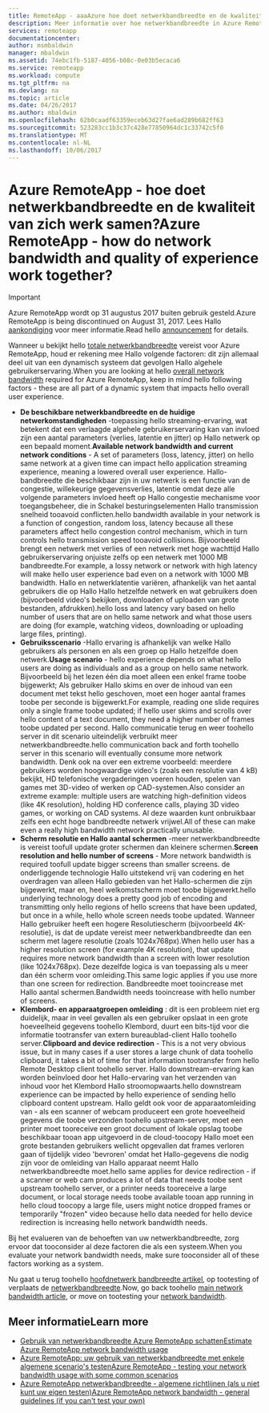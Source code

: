 ```yaml
---
title: RemoteApp - aaaAzure hoe doet netwerkbandbreedte en de kwaliteit van zich werk samen? | Microsoft Docs
description: Meer informatie over hoe netwerkbandbreedte in Azure RemoteApp kan invloed hebben op de kwaliteit van uw gebruikers van ervaring.
services: remoteapp
documentationcenter: 
author: msmbaldwin
manager: mbaldwin
ms.assetid: 74ebc1fb-5187-4056-b08c-0e03b5ecaca6
ms.service: remoteapp
ms.workload: compute
ms.tgt_pltfrm: na
ms.devlang: na
ms.topic: article
ms.date: 04/26/2017
ms.author: mbaldwin
ms.openlocfilehash: 62b0caadf63359eceb63d27fae6ad289b682ff63
ms.sourcegitcommit: 523283cc1b3c37c428e77850964dc1c33742c5f0
ms.translationtype: MT
ms.contentlocale: nl-NL
ms.lasthandoff: 10/06/2017
---
```

# <a name="azure-remoteapp---how-do-network-bandwidth-and-quality-of-experience-work-together"></a><span data-ttu-id="5e882-104">Azure RemoteApp - hoe doet netwerkbandbreedte en de kwaliteit van zich werk samen?</span><span class="sxs-lookup"><span data-stu-id="5e882-104">Azure RemoteApp - how do network bandwidth and quality of experience work together?</span></span>
> [!IMPORTANT]
> <span data-ttu-id="5e882-105">Azure RemoteApp wordt op 31 augustus 2017 buiten gebruik gesteld.</span><span class="sxs-lookup"><span data-stu-id="5e882-105">Azure RemoteApp is being discontinued on August 31, 2017.</span></span> <span data-ttu-id="5e882-106">Lees Hallo [aankondiging](https://go.microsoft.com/fwlink/?linkid=821148) voor meer informatie.</span><span class="sxs-lookup"><span data-stu-id="5e882-106">Read hello [announcement](https://go.microsoft.com/fwlink/?linkid=821148) for details.</span></span>
> 
> 

<span data-ttu-id="5e882-107">Wanneer u bekijkt hello [totale netwerkbandbreedte](remoteapp-bandwidth.md) vereist voor Azure RemoteApp, houd er rekening mee Hallo volgende factoren: dit zijn allemaal deel uit van een dynamisch systeem dat gevolgen Hallo algehele gebruikerservaring.</span><span class="sxs-lookup"><span data-stu-id="5e882-107">When you are looking at hello [overall network bandwidth](remoteapp-bandwidth.md) required for Azure RemoteApp, keep in mind hello following factors - these are all part of a dynamic system that impacts hello overall user experience.</span></span> 

* <span data-ttu-id="5e882-108">**De beschikbare netwerkbandbreedte en de huidige netwerkomstandigheden** -toepassing hello streaming-ervaring, wat betekent dat een verlaagde algehele gebruikerservaring kan van invloed zijn een aantal parameters (verlies, latentie en jitter) op Hallo netwerk op een bepaald moment.</span><span class="sxs-lookup"><span data-stu-id="5e882-108">**Available network bandwidth and current network conditions** - A set of parameters (loss, latency, jitter) on hello same network at a given time can impact hello application streaming experience, meaning a lowered overall user experience.</span></span> <span data-ttu-id="5e882-109">Hallo-bandbreedte die beschikbaar zijn in uw netwerk is een functie van de congestie, willekeurige gegevensverlies, latentie omdat deze alle volgende parameters invloed heeft op Hallo congestie mechanisme voor toegangsbeheer, die in Schakel besturingselementen Hallo transmission snelheid tooavoid conflicten.</span><span class="sxs-lookup"><span data-stu-id="5e882-109">hello bandwidth available in your network is a function of congestion, random loss, latency because all these parameters affect hello congestion control mechanism, which in turn controls hello transmission speed tooavoid collisions.</span></span>  <span data-ttu-id="5e882-110">Bijvoorbeeld brengt een netwerk met verlies of een netwerk met hoge wachttijd Hallo gebruikerservaring onjuiste zelfs op een netwerk met 1000 MB bandbreedte.</span><span class="sxs-lookup"><span data-stu-id="5e882-110">For example, a lossy network or network with high latency will make hello user experience bad even on a network with 1000 MB bandwidth.</span></span> <span data-ttu-id="5e882-111">Hallo en netwerklatentie variëren, afhankelijk van het aantal gebruikers die op Hallo Hallo hetzelfde netwerk en wat gebruikers doen (bijvoorbeeld video's bekijken, downloaden of uploaden van grote bestanden, afdrukken).</span><span class="sxs-lookup"><span data-stu-id="5e882-111">hello loss and latency vary based on hello number of users that are on hello same network and what those users are doing (for example, watching videos, downloading or uploading large files, printing).</span></span>
* <span data-ttu-id="5e882-112">**Gebruiksscenario** -Hallo ervaring is afhankelijk van welke Hallo gebruikers als personen en als een groep op Hallo hetzelfde doen netwerk.</span><span class="sxs-lookup"><span data-stu-id="5e882-112">**Usage scenario** - hello experience depends on what hello users are doing as individuals and as a group on hello same network.</span></span> <span data-ttu-id="5e882-113">Bijvoorbeeld bij het lezen één dia moet alleen een enkel frame toobe bijgewerkt; Als gebruiker Hallo skims en over de inhoud van een document met tekst hello geschoven, moet een hoger aantal frames toobe per seconde is bijgewerkt.</span><span class="sxs-lookup"><span data-stu-id="5e882-113">For example, reading one slide requires only a single frame toobe updated; if hello user skims and scrolls over hello content of a text document, they need a higher number of frames toobe updated per second.</span></span> <span data-ttu-id="5e882-114">Hallo communicatie terug en weer toohello server in dit scenario uiteindelijk verbruikt meer netwerkbandbreedte.</span><span class="sxs-lookup"><span data-stu-id="5e882-114">hello communication back and forth toohello server in this scenario will eventually consume more network bandwidth.</span></span> <span data-ttu-id="5e882-115">Denk ook na over een extreme voorbeeld: meerdere gebruikers worden hoogwaardige video's (zoals een resolutie van 4 kB) bekijkt, HD telefonische vergaderingen voeren houden, spelen van games met 3D-video of werken op CAD-systemen.</span><span class="sxs-lookup"><span data-stu-id="5e882-115">Also consider an extreme example: multiple users are watching high-definition videos (like 4K resolution), holding HD conference calls, playing 3D video games, or working on CAD systems.</span></span> <span data-ttu-id="5e882-116">Al deze waarden kunt onbruikbaar zelfs een echt hoge bandbreedte netwerk vrijwel.</span><span class="sxs-lookup"><span data-stu-id="5e882-116">All of these can make even a really high bandwidth network practically unusable.</span></span>
* <span data-ttu-id="5e882-117">**Scherm resolutie en Hallo aantal schermen** -meer netwerkbandbreedte is vereist toofull update groter schermen dan kleinere schermen.</span><span class="sxs-lookup"><span data-stu-id="5e882-117">**Screen resolution and hello number of screens** - More network bandwidth is required toofull update bigger screens than smaller screens.</span></span> <span data-ttu-id="5e882-118">de onderliggende technologie Hallo uitstekend vrij van codering en het overdragen van alleen Hallo gebieden van het Hallo-schermen die zijn bijgewerkt, maar en, heel welkomstscherm moet toobe bijgewerkt.</span><span class="sxs-lookup"><span data-stu-id="5e882-118">hello underlying technology does a pretty good job of encoding and transmitting only hello regions of hello screens that have been updated, but once in a while, hello whole screen needs toobe updated.</span></span> <span data-ttu-id="5e882-119">Wanneer Hallo gebruiker heeft een hogere Resolutiescherm (bijvoorbeeld 4K-resolutie), is dat de update vereist meer netwerkbandbreedte dan een scherm met lagere resolutie (zoals 1024x768px).</span><span class="sxs-lookup"><span data-stu-id="5e882-119">When hello user has a higher resolution screen (for example 4K resolution), that update requires more network bandwidth than a screen with lower resolution (like 1024x768px).</span></span> <span data-ttu-id="5e882-120">Deze dezelfde logica is van toepassing als u meer dan één scherm voor omleiding.</span><span class="sxs-lookup"><span data-stu-id="5e882-120">This same logic applies if you use more than one screen for redirection.</span></span> <span data-ttu-id="5e882-121">Bandbreedte moet tooincrease met Hallo aantal schermen.</span><span class="sxs-lookup"><span data-stu-id="5e882-121">Bandwidth needs tooincrease with hello number of screens.</span></span>
* <span data-ttu-id="5e882-122">**Klembord- en apparaatgroepen omleiding** : dit is een probleem niet erg duidelijk, maar in veel gevallen als een gebruiker opslaat in een grote hoeveelheid gegevens toohello Klembord, duurt een bits-tijd voor die informatie tootransfer van extern bureaublad-client Hallo toohello server.</span><span class="sxs-lookup"><span data-stu-id="5e882-122">**Clipboard and device redirection** - This is a not very obvious issue, but in many cases if a user stores a large chunk of data toohello clipboard, it takes a bit of time for that information tootransfer from hello Remote Desktop client toohello server.</span></span> <span data-ttu-id="5e882-123">Hallo downstream-ervaring kan worden beïnvloed door het Hallo-ervaring van het verzenden van inhoud voor het Klembord Hallo stroomopwaarts.</span><span class="sxs-lookup"><span data-stu-id="5e882-123">hello downstream experience can be impacted by hello experience of sending hello clipboard content upstream.</span></span> <span data-ttu-id="5e882-124">Hallo geldt ook voor de apparaatomleiding van - als een scanner of webcam produceert een grote hoeveelheid gegevens die toobe verzonden toohello upstream-server, moet een printer moet tooreceive een groot document of lokale opslag toobe beschikbaar tooan app uitgevoerd in de cloud-toocopy Hallo moet een grote bestanden gebruikers wellicht opgevallen dat frames verloren gaan of tijdelijk video 'bevroren' omdat het Hallo-gegevens die nodig zijn voor de omleiding van Hallo apparaat neemt Hallo netwerkbandbreedte moet.</span><span class="sxs-lookup"><span data-stu-id="5e882-124">hello same applies for device redirection - if a scanner or web cam produces a lot of data that needs toobe sent upstream toohello server, or a printer needs tooreceive a large document, or local storage needs toobe available tooan app running in hello cloud toocopy a large file, users might notice dropped frames or temporarily "frozen" video because hello data needed for hello device redirection is increasing hello network bandwidth needs.</span></span> 

<span data-ttu-id="5e882-125">Bij het evalueren van de behoeften van uw netwerkbandbreedte, zorg ervoor dat tooconsider al deze factoren die als een systeem.</span><span class="sxs-lookup"><span data-stu-id="5e882-125">When you evaluate your network bandwidth needs, make sure tooconsider all of these factors working as a system.</span></span>

<span data-ttu-id="5e882-126">Nu gaat u terug toohello [hoofdnetwerk bandbreedte artikel](remoteapp-bandwidth.md), op tootesting of verplaats de [netwerkbandbreedte](remoteapp-bandwidthtests.md).</span><span class="sxs-lookup"><span data-stu-id="5e882-126">Now, go back toohello [main network bandwidth article](remoteapp-bandwidth.md), or move on tootesting your [network bandwidth](remoteapp-bandwidthtests.md).</span></span>

## <a name="learn-more"></a><span data-ttu-id="5e882-127">Meer informatie</span><span class="sxs-lookup"><span data-stu-id="5e882-127">Learn more</span></span>
* [<span data-ttu-id="5e882-128">Gebruik van netwerkbandbreedte Azure RemoteApp schatten</span><span class="sxs-lookup"><span data-stu-id="5e882-128">Estimate Azure RemoteApp network bandwidth usage</span></span>](remoteapp-bandwidth.md)
* [<span data-ttu-id="5e882-129">Azure RemoteApp: uw gebruik van netwerkbandbreedte met enkele algemene scenario's testen</span><span class="sxs-lookup"><span data-stu-id="5e882-129">Azure RemoteApp - testing your network bandwidth usage with some common scenarios</span></span>](remoteapp-bandwidthtests.md)
* [<span data-ttu-id="5e882-130">Azure RemoteApp netwerkbandbreedte - algemene richtlijnen (als u niet kunt uw eigen testen)</span><span class="sxs-lookup"><span data-stu-id="5e882-130">Azure RemoteApp network bandwidth - general guidelines (if you can't test your own)</span></span>](remoteapp-bandwidthguidelines.md)

